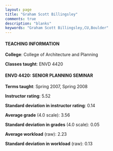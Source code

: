 ```yaml
---
layout: page
title: "Graham Scott Billingsley" 
comments: true
description: "blanks"
keywords: "Graham Scott Billingsley,CU,Boulder"
---
```

<head>
<script src="https://ajax.googleapis.com/ajax/libs/jquery/2.1.3/jquery.min.js"></script>
<script src="https://dl.dropboxusercontent.com/s/pc42nxpaw1ea4o9/highcharts.js?dl=0"></script>
<!-- <script src="../assets/js/highcharts.js"></script> -->
<style type="text/css">@font-face {
	font-family: "Bebas Neue";
	src: url(https://www.filehosting.org/file/details/544349/BebasNeue Regular.otf) format("opentype");
	}
	h1.Bebas { 
		font-family: "Bebas Neue", Verdana, Tahoma;
	}
</style>
</head>
	   
#### TEACHING INFORMATION

**College**: College of Architecture and Planning

**Classes taught**: ENVD 4420

#### ENVD 4420: SENIOR PLANNING SEMINAR

**Terms taught**: Spring 2007, Spring 2008

**Instructor rating**: 5.52

**Standard deviation in instructor rating**: 0.14

**Average grade** (4.0 scale): 3.56

**Standard deviation in grades** (4.0 scale): 0.05

**Average workload** (raw): 2.23

**Standard deviation in workload** (raw): 0.13

